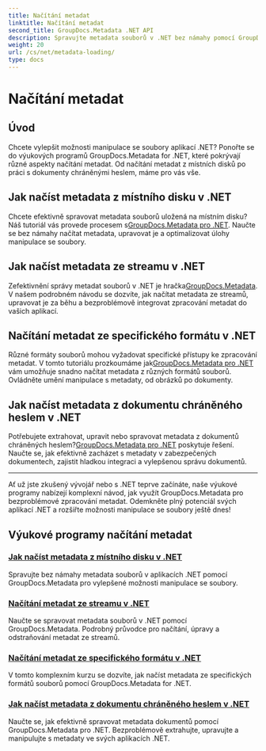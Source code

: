```yaml
---
title: Načítání metadat
linktitle: Načítání metadat
second_title: GroupDocs.Metadata .NET API
description: Spravujte metadata souborů v .NET bez námahy pomocí GroupDocs.Metadata. Naučte se techniky načítání, úpravy a další pro vylepšené možnosti manipulace se soubory.
weight: 20
url: /cs/net/metadata-loading/
type: docs
---
```

# Načítání metadat

## Úvod

Chcete vylepšit možnosti manipulace se soubory aplikací .NET? Ponořte se do výukových programů GroupDocs.Metadata for .NET, které pokrývají různé aspekty načítání metadat. Od načítání metadat z místních disků po práci s dokumenty chráněnými heslem, máme pro vás vše.

## Jak načíst metadata z místního disku v .NET

 Chcete efektivně spravovat metadata souborů uložená na místním disku? Náš tutoriál vás provede procesem s[GroupDocs.Metadata pro .NET](./load-metadata-local-disk/). Naučte se bez námahy načítat metadata, upravovat je a optimalizovat úlohy manipulace se soubory.

## Jak načíst metadata ze streamu v .NET

 Zefektivnění správy metadat souborů v .NET je hračka[GroupDocs.Metadata](./load-metadata-stream/). V našem podrobném návodu se dozvíte, jak načítat metadata ze streamů, upravovat je za běhu a bezproblémově integrovat zpracování metadat do vašich aplikací.

## Načítání metadat ze specifického formátu v .NET

 Různé formáty souborů mohou vyžadovat specifické přístupy ke zpracování metadat. V tomto tutoriálu prozkoumáme jak[GroupDocs.Metadata pro .NET](./load-metadata-specific-format/) vám umožňuje snadno načítat metadata z různých formátů souborů. Ovládněte umění manipulace s metadaty, od obrázků po dokumenty.

## Jak načíst metadata z dokumentu chráněného heslem v .NET

Potřebujete extrahovat, upravit nebo spravovat metadata z dokumentů chráněných heslem?[GroupDocs.Metadata pro .NET](./load-metadata-password-protected/) poskytuje řešení. Naučte se, jak efektivně zacházet s metadaty v zabezpečených dokumentech, zajistit hladkou integraci a vylepšenou správu dokumentů.

----
Ať už jste zkušený vývojář nebo s .NET teprve začínáte, naše výukové programy nabízejí komplexní návod, jak využít GroupDocs.Metadata pro bezproblémové zpracování metadat. Odemkněte plný potenciál svých aplikací .NET a rozšiřte možnosti manipulace se soubory ještě dnes!

## Výukové programy načítání metadat
### [Jak načíst metadata z místního disku v .NET](./load-metadata-local-disk/)
Spravujte bez námahy metadata souborů v aplikacích .NET pomocí GroupDocs.Metadata pro vylepšené možnosti manipulace se soubory.
### [Načítání metadat ze streamu v .NET](./load-metadata-stream/)
Naučte se spravovat metadata souborů v .NET pomocí GroupDocs.Metadata. Podrobný průvodce pro načítání, úpravy a odstraňování metadat ze streamů.
### [Načítání metadat ze specifického formátu v .NET](./load-metadata-specific-format/)
V tomto komplexním kurzu se dozvíte, jak načíst metadata ze specifických formátů souborů pomocí GroupDocs.Metadata for .NET.
### [Jak načíst metadata z dokumentu chráněného heslem v .NET](./load-metadata-password-protected/)
Naučte se, jak efektivně spravovat metadata dokumentů pomocí GroupDocs.Metadata pro .NET. Bezproblémově extrahujte, upravujte a manipulujte s metadaty ve svých aplikacích .NET.